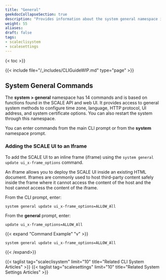 ```yaml
---
title: "General"
geekdocCollapseSection: true
description: "Provides information about the system general namespace in the TrueNAS CLI. Includes command syntax and common commands." 
weight: 55
aliases:
draft: false
tags:
- scaleclisystem
- scalesettings
---
```

{< toc >}}


{{< include file="/_includes/CLIGuideWIP.md" type="page" >}}


## System General Commands

The **system > general** namespace has 14 commands and is based on functions found in the SCALE API and web UI. 
It provides access to general system methods to configure time zone, language, HTTP protocol, UI address, and system certificate options. 
You can also restart the system through this namespace. 

You can enter commands from the main CLI prompt or from the **system** namespace prompt.

### Adding the SCALE UI to an Iframe

To add the SCALE UI to an inline frame (iframe) using the `system general update ui_x-frame_options` command.

An iframe allows you to  deploy the SCALE UI inside an existing HTML document. 
Iframes are commonly used to host third-party content safely inside the frame where it cannot access the content of the host and the host cannot access the content of the iframe.

From the CLI prompt, enter:

`system general update ui_x-frame_options=ALLOW_All`

From the **general** prompt, enter:

`update ui_x-frame_options=ALLOW_All`

{{< expand "Command Example" "v" >}}
```
system general update ui_x-frame_options=ALLOW_All

```
{{< /expand>}}


{{< taglist tag="scaleclisystem" limit="10" title="Related CLI System Articles" >}}
{{< taglist tag="scalesettings" limit="10" title="Related System Settings Articles" >}}